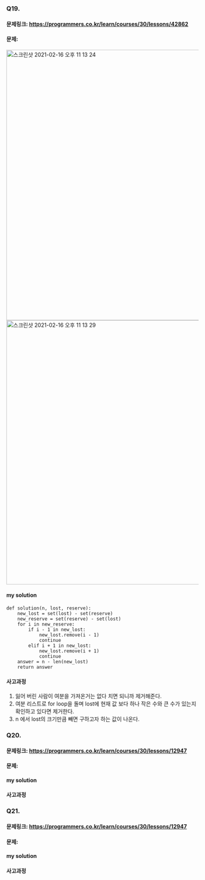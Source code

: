 ### Q19. 
#### 문제링크: https://programmers.co.kr/learn/courses/30/lessons/42862
#### 문제:
<img width="707" alt="스크린샷 2021-02-16 오후 11 13 24" src="https://user-images.githubusercontent.com/70195733/108074577-b814f880-70ac-11eb-9789-ad3da96ee8fb.png">
<img width="691" alt="스크린샷 2021-02-16 오후 11 13 29" src="https://user-images.githubusercontent.com/70195733/108074580-b9debc00-70ac-11eb-98c2-feb29f79afb3.png">

#### my solution
```
def solution(n, lost, reserve):
    new_lost = set(lost) - set(reserve)
    new_reserve = set(reserve) - set(lost)
    for i in new_reserve:
        if i - 1 in new_lost:
            new_lost.remove(i - 1)
            continue
        elif i + 1 in new_lost:
            new_lost.remove(i + 1)
            continue
    answer = n - len(new_lost) 
    return answer

```
#### 사고과정
1. 잃어 버린 사람이 여분을 가져온거는 없다 치면 되니까 제거해준다.
2. 여분 리스트로 for loop을 돌며 lost에 현재 값 보다 하나 작은 수와 큰 수가 있는지 확인하고 있다면 제거한다.
3. n 에서 lost의 크기만큼 빼면 구하고자 하는 값이 나온다.

### Q20. 
#### 문제링크: https://programmers.co.kr/learn/courses/30/lessons/12947
#### 문제:
#### my solution
#### 사고과정

### Q21. 
#### 문제링크: https://programmers.co.kr/learn/courses/30/lessons/12947
#### 문제:
#### my solution
#### 사고과정
